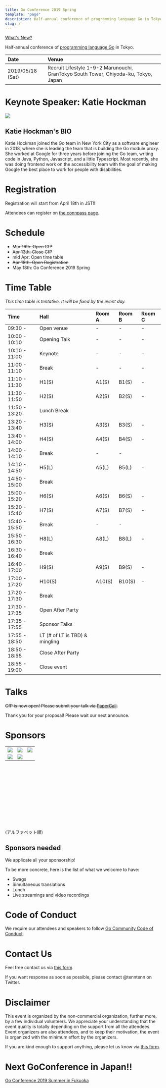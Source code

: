 ```yaml
---
title: Go Conference 2019 Spring
template: "page"
description: Half-annual conference of programming language Go in Tokyo.
slug: /
---
```


[What's New?](info/whatsnew)

Half-annual conference of [programming language Go](https://golang.org) in Tokyo.

|Date             | Venue                                                                                |
|:----------------|:-------------------------------------------------------------------------------------|
|2019/05/18 (Sat) | Recruit Lifestyle  1-9-2 Marunouchi, GranTokyo South Tower, Chiyoda-ku, Tokyo, Japan |

# Keynote Speaker: Katie Hockman

<img style="max-width: 300px;" src="/media/keynote_speaker.jpg">

## Katie Hockman's BIO

Katie Hockman joined the Go team in New York City as a software engineer in 2018, where she is leading the team that is building the Go module proxy. She worked at Google for three years before joining the Go team, writing code in Java, Python, Javascript, and a little Typescript. Most recently, she was doing frontend work on the accessibility team with the goal of making Google the best place to work for people with disabilities.

# Registration

Registration will start from April 18th in JST!!

Attendees can register on [the connpass page](https://gocon.connpass.com/event/124530/).

# Schedule

* ~~Mar 16th: Open CfP~~
* ~~Apr 13th: Close CfP~~
* mid Apr: Open time table
* ~~Apr 18th: Open Registration~~
* May 18th: Go Conference 2019 Spring

# Time Table

*This time table is tentative. It will be fixed by the event day.*

|Time          | Hall         | Room A            | Room B | Room C|
|:-------------|:-------------|:------------------|:-------|:------|
|09:30 -       | Open venue   | -                 | -      | -     |
|10:00 - 10:10 | Opening Talk | -                 | -      | -     |
|10:10 - 11:00 | Keynote      | -                 | -      | -     |
|11:00 - 11:10 | Break        | -                 | -      | -     |
|11:10 - 11:30 | H1(S)        | A1(S)             | B1(S)  | -     |
|11:30 - 11:50 | H2(S)        | A2(S)             | B2(S)  | -     |
|11:50 - 13:20 | Lunch Break  |                   |        |       |
|13:20 - 13:40 | H3(S)        | A3(S)             | B3(S)  | -     |
|13:40 - 14:00 | H4(S)        | A4(S)             | B4(S)  | -     |
|14:00 - 14:10 | Break        | -                 | -      |       |
|14:10 - 14:50 | H5(L)        | A5(L)             | B5(L)  | -     |
|14:50 - 15:00 | Break        |                   |        |       |
|15:00 - 15:20 | H6(S)        | A6(S)             | B6(S)  | -     |
|15:20 - 15:40 | H7(S)        | A7(S)             | B7(S)  | -     |
|15:40 - 15:50 | Break        | -                 | -      |       |
|15:50 - 16:30 | H8(L)        | A8(L)             | B8(L)  | -     |
|16:30 - 16:40 | Break        |                   |        |       |
|16:40 - 17:00 | H9(S)        | A9(S)             | B9(S)  | -     |
|17:00 - 17:20 | H10(S)       | A10(S)            | B10(S) | -     |
|17:20 - 17:30 | Break        |                   |        |       |
|17:30 - 17:35 | Open After Party ||||
|17:35 - 17:55 | Sponsor Talks ||||
|17:55 - 18:50 | LT (# of LT is TBD) & mingling ||||
|18:50 - 18:55 | Close After Party ||||
|18:55 - 19:00 | Close event ||||

# Talks

~~CfP is now open! Please submit your talk via [PaperCall](https://www.papercall.io/gocon-tokyo-2019).~~

Thank you for your proposal!
Please wait our next announce.

# Sponsors

<table style="table-layout:fixed; border: 0; width: 100%; height: 250px;">
    <tr style="height: 50%;">
        <td><a href="https://www.cloudsign.jp/"><img src="/media/sponsors/01_cloudsign.png"></a></td>
        <td><a href="https://dena.com"><img src="/media/sponsors/02_dena.png"></a></td>
        <td><a href="https://www.freee.co.jp/"><img src="/media/sponsors/03_freee.png"></a></td>
    </tr>
    <tr style="height: 50%;">
        <td><a href="https://about.mercari.com/"><img src="/media/sponsors/04_mercari_logo_corporate.png"></a></td>
        <td><a href="https://wantedlyinc.com/ja/presentations"><img src="/media/sponsors/05_wantedly.png"></a></td>
        <td></td>
    </tr>
</table>

(アルファベット順)

## Sponsors needed

We applicate all your sponsorship!

To be more concrete, here is the list of what we welcome to have:

* Swags
* Simultaneous translations
* Lunch
* Live streamings and video recordings

# Code of Conduct

We require our attendees and speakers to follow [Go Community Code of Conduct](https://golang.org/conduct).

# Contact Us

Feel free contact us via [this form](https://goo.gl/forms/h2KlFhUDoFs6rLnh2).

If you want response as soon as possible, please contact @tenntenn on Twitter.

# Disclaimer

This event is organized by the non-commercial organization, further more, by a few individual volunteers.
We appreciate your understanding that the event quality is totally depending on the support from all the attendees.
Event organizers are also attendees, and to keep their motivation, the event is organized with the minimum effort by the organizers. 

If you are kind enough to support anything, please let us know via [this form](https://goo.gl/forms/h2KlFhUDoFs6rLnh2).

# Next GoConference in Japan!!

[Go Conference 2019 Summer in Fukuoka](https://fukuoka.gocon.jp/)